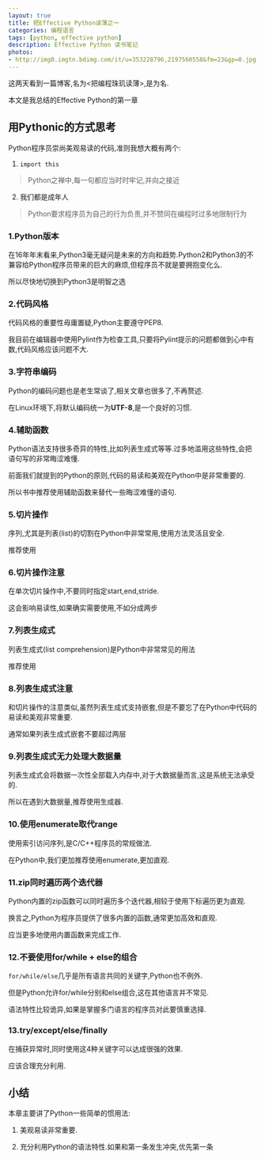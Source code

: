 ```yaml
---
layout: true
title: 把Effective Python读薄之一
categories: 编程语言
tags: [python, effective python]
description: Effective Python 读书笔记
photos:
- http://img0.imgtn.bdimg.com/it/u=353228796,2197560558&fm=23&gp=0.jpg
---
```


这两天看到一篇博客,名为<把编程珠玑读薄>,是为名.

本文是我总结的Effective Python的第一章

<!--more-->

## 用Pythonic的方式思考

Python程序员崇尚美观易读的代码,准则我想大概有两个:

1. `import this`
> Python之禅中,每一句都应当时时牢记,并向之接近

2. 我们都是成年人
> Python要求程序员为自己的行为负责,并不赞同在编程时过多地限制行为


### 1.Python版本

在16年年末看来,Python3毫无疑问是未来的方向和趋势.Python2和Python3的不兼容给Python程序员带来的巨大的麻烦,但程序员不就是要拥抱变化么.

所以尽快地切换到Python3是明智之选

### 2.代码风格

代码风格的重要性毋庸置疑,Python主要遵守PEP8.

我目前在编辑器中使用Pylint作为检查工具,只要将Pylint提示的问题都做到心中有数,代码风格应该问题不大.

### 3.字符串编码

Python的编码问题也是老生常谈了,相关文章也很多了,不再赘述.

在Linux环境下,将默认编码统一为**UTF-8**,是一个良好的习惯.

### 4.辅助函数

Python语法支持很多奇异的特性,比如列表生成式等等.过多地滥用这些特性,会把语句写的非常晦涩难懂.

前面我们就提到的Python的原则,代码的易读和美观在Python中是非常重要的.

所以书中推荐使用辅助函数来替代一些晦涩难懂的语句.

### 5.切片操作

序列,尤其是列表(list)的切割在Python中非常常用,使用方法灵活且安全.

推荐使用

### 6.切片操作注意

在单次切片操作中,不要同时指定start,end,stride.

这会影响易读性,如果确实需要使用,不如分成两步

### 7.列表生成式

列表生成式(list comprehension)是Python中非常常见的用法

推荐使用

### 8.列表生成式注意

和切片操作的注意类似,虽然列表生成式支持嵌套,但是不要忘了在Python中代码的易读和美观非常重要.

通常如果列表生成式嵌套不要超过两层

### 9.列表生成式无力处理大数据量

列表生成式会将数据一次性全部载入内存中,对于大数据量而言,这是系统无法承受的.

所以在遇到大数据量,推荐使用生成器.

### 10.使用enumerate取代range

使用索引访问序列,是C/C++程序员的常规做法.

在Python中,我们更加推荐使用enumerate,更加直观.

### 11.zip同时遍历两个迭代器

Python内置的zip函数可以同时遍历多个迭代器,相较于使用下标遍历更为直观.

换言之,Python为程序员提供了很多内置的函数,通常更加高效和直观.

应当更多地使用内置函数来完成工作.

### 12.不要使用for/while + else的组合

`for/while/else`几乎是所有语言共同的关键字,Python也不例外.

但是Python允许for/while分别和else组合,这在其他语言并不常见.

语法特性比较诡异,如果是掌握多门语言的程序员对此要慎重选择.

### 13.try/except/else/finally

在捕获异常时,同时使用这4种关键字可以达成很强的效果.

应该合理充分利用.


## 小结

本章主要讲了Python一些简单的惯用法:

1. 美观易读非常重要.

2. 充分利用Python的语法特性.如果和第一条发生冲突,优先第一条





